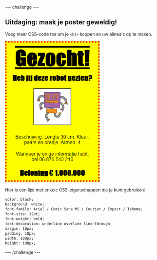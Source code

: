 \--- challenge \---

## Uitdaging: maak je poster geweldig!

Voeg meer CSS-code toe om je `<h3>` koppen en uw alinea's op te maken.

![screenshot](images/wanted-final.png)

Hier is een lijst met enkele CSS-eigenschappen die je kunt gebruiken:

    color: black;
    background: white;
    font-family: Arial / Comic Sans MS / Courier / Impact / Tahoma;
    font-size: 12pt;
    font-weight: bold;
    text-decoration: underline overline line-through;
    margin: 10px;
    padding: 10px;
    width: 100px;
    height: 100px;
    

\--- /challenge \---